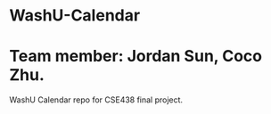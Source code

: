 # WashU-Calendar
# Team member: Jordan Sun, Coco Zhu.
WashU Calendar repo for CSE438 final project.
